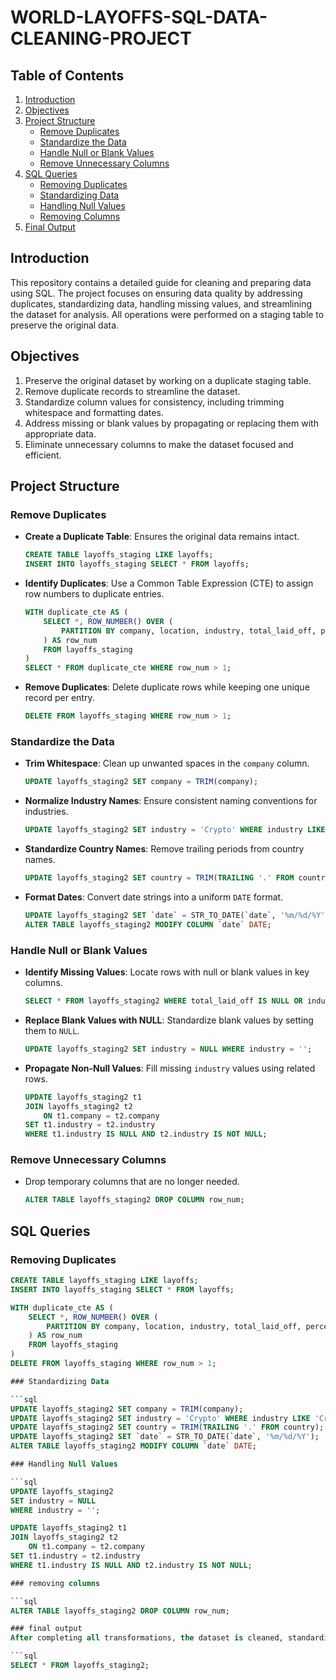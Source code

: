 # WORLD-LAYOFFS-SQL-DATA-CLEANING-PROJECT

## Table of Contents

1. [Introduction](#introduction)
2. [Objectives](#objectives)
3. [Project Structure](#project-structure)
    - [Remove Duplicates](#remove-duplicates)
    - [Standardize the Data](#standardize-the-data)
    - [Handle Null or Blank Values](#handle-null-or-blank-values)
    - [Remove Unnecessary Columns](#remove-unnecessary-columns)
4. [SQL Queries](#sql-queries)
    - [Removing Duplicates](#removing-duplicates)
    - [Standardizing Data](#standardizing-data)
    - [Handling Null Values](#handling-null-values)
    - [Removing Columns](#removing-columns)
5. [Final Output](#final-output)

## Introduction

This repository contains a detailed guide for cleaning and preparing data using SQL. The project focuses on ensuring data quality by addressing duplicates, standardizing data, handling missing values, and streamlining the dataset for analysis. All operations were performed on a staging table to preserve the original data.

## Objectives 

1. Preserve the original dataset by working on a duplicate staging table.
2. Remove duplicate records to streamline the dataset.
3. Standardize column values for consistency, including trimming whitespace and formatting dates.
4. Address missing or blank values by propagating or replacing them with appropriate data.
5. Eliminate unnecessary columns to make the dataset focused and efficient.

## Project Structure

### Remove Duplicates

- **Create a Duplicate Table**: Ensures the original data remains intact.

    ```sql
    CREATE TABLE layoffs_staging LIKE layoffs;
    INSERT INTO layoffs_staging SELECT * FROM layoffs;
    ```

- **Identify Duplicates**: Use a Common Table Expression (CTE) to assign row numbers to duplicate entries.

    ```sql
    WITH duplicate_cte AS (
        SELECT *, ROW_NUMBER() OVER (
            PARTITION BY company, location, industry, total_laid_off, percentage_laid_off, `date`, stage, country, funds_raised_millions
        ) AS row_num
        FROM layoffs_staging
    )
    SELECT * FROM duplicate_cte WHERE row_num > 1;
    ```

- **Remove Duplicates**: Delete duplicate rows while keeping one unique record per entry.

    ```sql
    DELETE FROM layoffs_staging WHERE row_num > 1;
    ```

### Standardize the Data

- **Trim Whitespace**: Clean up unwanted spaces in the `company` column.

    ```sql
    UPDATE layoffs_staging2 SET company = TRIM(company);
    ```

- **Normalize Industry Names**: Ensure consistent naming conventions for industries.

    ```sql
    UPDATE layoffs_staging2 SET industry = 'Crypto' WHERE industry LIKE 'Crypto%';
    ```

- **Standardize Country Names**: Remove trailing periods from country names.

    ```sql
    UPDATE layoffs_staging2 SET country = TRIM(TRAILING '.' FROM country);
    ```

- **Format Dates**: Convert date strings into a uniform `DATE` format.

    ```sql
    UPDATE layoffs_staging2 SET `date` = STR_TO_DATE(`date`, '%m/%d/%Y');
    ALTER TABLE layoffs_staging2 MODIFY COLUMN `date` DATE;
    ```

### Handle Null or Blank Values

- **Identify Missing Values**: Locate rows with null or blank values in key columns.

    ```sql
    SELECT * FROM layoffs_staging2 WHERE total_laid_off IS NULL OR industry = '';
    ```

- **Replace Blank Values with NULL**: Standardize blank values by setting them to `NULL`.

    ```sql
    UPDATE layoffs_staging2 SET industry = NULL WHERE industry = '';
    ```

- **Propagate Non-Null Values**: Fill missing `industry` values using related rows.

    ```sql
    UPDATE layoffs_staging2 t1
    JOIN layoffs_staging2 t2
        ON t1.company = t2.company
    SET t1.industry = t2.industry
    WHERE t1.industry IS NULL AND t2.industry IS NOT NULL;
    ```

### Remove Unnecessary Columns

- Drop temporary columns that are no longer needed.

    ```sql
    ALTER TABLE layoffs_staging2 DROP COLUMN row_num;
    ```


## SQL Queries

### Removing Duplicates

```sql
CREATE TABLE layoffs_staging LIKE layoffs;
INSERT INTO layoffs_staging SELECT * FROM layoffs;

WITH duplicate_cte AS (
    SELECT *, ROW_NUMBER() OVER (
        PARTITION BY company, location, industry, total_laid_off, percentage_laid_off, `date`, stage, country, funds_raised_millions
    ) AS row_num
    FROM layoffs_staging
)
DELETE FROM layoffs_staging WHERE row_num > 1;

### Standardizing Data

```sql
UPDATE layoffs_staging2 SET company = TRIM(company);
UPDATE layoffs_staging2 SET industry = 'Crypto' WHERE industry LIKE 'Crypto%';
UPDATE layoffs_staging2 SET country = TRIM(TRAILING '.' FROM country);
UPDATE layoffs_staging2 SET `date` = STR_TO_DATE(`date`, '%m/%d/%Y');
ALTER TABLE layoffs_staging2 MODIFY COLUMN `date` DATE;

### Handling Null Values

```sql
UPDATE layoffs_staging2
SET industry = NULL
WHERE industry = '';

UPDATE layoffs_staging2 t1
JOIN layoffs_staging2 t2
    ON t1.company = t2.company
SET t1.industry = t2.industry
WHERE t1.industry IS NULL AND t2.industry IS NOT NULL;

### removing columns

```sql
ALTER TABLE layoffs_staging2 DROP COLUMN row_num;

### final output
After completing all transformations, the dataset is cleaned, standardized, and ready for analysis.

```sql
SELECT * FROM layoffs_staging2;
